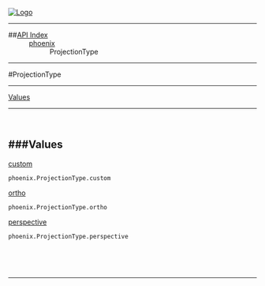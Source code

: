 
[![Logo](../../images/logo.png)](../../index.html)

---


##[API Index](../../api/index.html#phoenix)   
&emsp;&emsp;&emsp;[phoenix](./)   
&emsp;&emsp;&emsp;&emsp;&emsp;&emsp;ProjectionType

---

#ProjectionType


---


[Values](#Values)   


---

&nbsp;   

<a class="lift" name="Values" ></a>
###Values   
---
<a class="lift" name="custom" href="#custom">custom</a>



`phoenix.ProjectionType.custom`

<span class="small_desc_flat">  </span>   

<a class="lift" name="ortho" href="#ortho">ortho</a>



`phoenix.ProjectionType.ortho`

<span class="small_desc_flat">  </span>   

<a class="lift" name="perspective" href="#perspective">perspective</a>



`phoenix.ProjectionType.perspective`

<span class="small_desc_flat">  </span>   

&nbsp;   



&nbsp;
&nbsp;
&nbsp;

---  


&nbsp;   
&nbsp;   